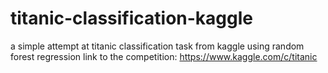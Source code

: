 # titanic-classification-kaggle
a simple attempt at titanic classification task from kaggle using random forest regression
link to the competition: https://www.kaggle.com/c/titanic
